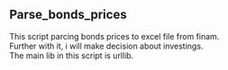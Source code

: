   ## Parse_bonds_prices  
  This script parcing bonds prices to excel file from finam.  
  Further with it, i will make decision about investings.  
  The main lib in this script is urllib.
